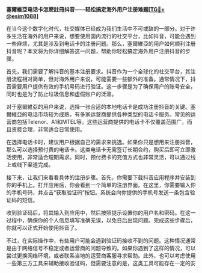 **塞爾維亞电话卡怎麽註冊抖音——轻松搞定海外用户注册难题[[TG💪+ @esim1088](https://t.me/s/esim1088)]**

在当今这个数字化时代，社交媒体已经成为我们生活中不可或缺的一部分。对于许多生活在海外的用户来说，想要使用国内流行的社交平台，比如抖音，可能会遇到一些麻烦，尤其是涉及到电话卡的注册问题。那么，塞爾維亞的用户如何顺利注册抖音呢？本文将为你详细解答这一问题，帮助你轻松搞定海外用户注册抖音的步骤。

首先，我们需要了解抖音的基本注册要求。抖音作为一个全球化的社交平台，其注册流程相对简单，但对海外用户来说，可能需要一些额外的准备。通常情况下，抖音需要用户提供有效的手机号码进行验证。这一步骤是为了确保用户的账号安全，同时也是为了防止垃圾信息和虚假账户的泛滥。

对于塞爾維亞的用户来说，选择一张合适的本地电话卡是成功注册抖音的关键。塞爾維亞的电话市场较为成熟，有多家运营商提供各种类型的电话卡服务。常见的运营商包括Telenor、A1和MTEL等。这些运营商提供的电话卡不仅覆盖范围广，而且资费合理，非常适合日常使用。

在选择电话卡时，建议用户根据自己的需求来挑选。如果你只是想用来注册抖音，那么可以选择预付费的电话卡。这类电话卡无需签订长期合约，购买后即可立即激活使用，非常适合短期需求。同时，预付费卡的充值方式也非常灵活，可以通过线上或线下渠道完成。

接下来，让我们来看看具体的注册步骤。首先，你需要下载抖音应用程序并安装到你的手机上。打开应用后，你会看到一个简单的注册界面。在这里，你需要输入你的手机号码，并点击“获取验证码”按钮。系统会向你提供的手机号发送一条包含验证码的短信。

收到验证码后，将其输入到应用中，然后按照提示设置你的用户名和密码。在这一过程中，确保你的个人信息填写准确无误，以免日后出现问题。完成这些步骤后，你就可以正式开始使用抖音了。

不过，在实际操作中，有些用户可能会遇到验证码接收不到的问题。这种情况通常是由于网络信号不稳定或者运营商的问题导致的。如果你遇到了这样的情况，可以尝试更换网络环境，或者联系当地的运营商客服寻求帮助。此外，也可以考虑使用一些第三方工具来辅助接收验证码，但需要注意的是，这类工具可能存在一定的安全风险，使用时需谨慎。

除了注册过程中的技术问题，还有一些注意事项可以帮助你更好地使用抖音。首先，确保你的手机系统时间和时区设置正确，否则可能会导致验证码无法正常接收。其次，定期检查你的电话卡余额，避免因欠费而导致服务中断。最后，不要随意透露你的个人隐私信息，保护好自己的账号安全。

当然，如果你觉得频繁更换电话卡太过麻烦，也可以考虑使用eSIM卡解决方案。eSIM卡是一种虚拟SIM卡，可以在不插入物理SIM卡的情况下实现网络连接。目前，市场上已经有许多支持eSIM卡的设备，用户只需通过手机设置即可轻松激活。这种方式不仅方便快捷，还能节省空间和成本。

总结来说，塞爾維亞的用户完全可以通过正确的操作和合理的准备顺利完成抖音的注册。选择合适的电话卡、注意网络环境以及保持良好的使用习惯，都是成功注册抖音的重要因素。希望本文能为有需要的用户提供实用的帮助，让你在海外也能畅享抖音带来的乐趣[[TG💪+ @esim1088](https://t.me/s/esim1088)]。

[[TG💪+ @esim1088](https://t.me/s/esim1088) ![Image](https://i.postimg.cc/4NQfJmqS/Snipaste-2025-05-13-00-14-12.png)]